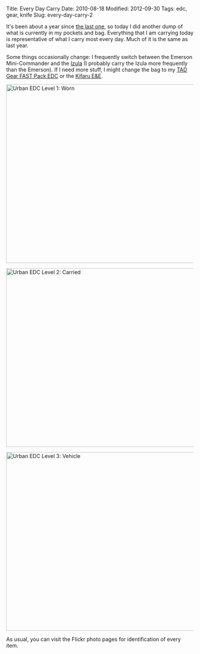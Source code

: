 Title: Every Day Carry
Date: 2010-08-18
Modified: 2012-09-30
Tags: edc, gear, knife
Slug: every-day-carry-2

It's been about a year since <a href="http://pig-monkey.com/2009/08/27/every-day-carry/">the last one</a>, so today I did another dump of what is currently in my pockets and bag. Everything that I am carrying today is representative of what I carry most every day. Much of it is the same as last year.

Some things occasionally change: I frequently switch between the Emerson Mini-Commander and the <a href="http://pig-monkey.com/2009/12/01/rat-izula-neck-knife/">Izula</a> (I probably carry the Izula more frequently than the Emerson). If I need more stuff, I might change the bag to my <a href="http://www.flickr.com/photos/pigmonkey/3863588194/">TAD Gear FAST Pack EDC</a> or the <a href="http://pig-monkey.com/2009/08/29/alternate-edc-bag/">Kifaru E&E</a>.

<a href="http://www.flickr.com/photos/pigmonkey/4905769361/" title="Urban EDC Level 1: Worn by Pig Monkey, on Flickr"><img src="http://farm5.static.flickr.com/4094/4905769361_fe1f0b7969_z.jpg" width="640" height="480" alt="Urban EDC Level 1: Worn" /></a>

<a href="http://www.flickr.com/photos/pigmonkey/4905773167/" title="Urban EDC Level 2: Carried by Pig Monkey, on Flickr"><img src="http://farm5.static.flickr.com/4076/4905773167_eace894d0f_z.jpg" width="640" height="480" alt="Urban EDC Level 2: Carried" /></a>

<a href="http://www.flickr.com/photos/pigmonkey/4906367490/" title="Urban EDC Level 3: Vehicle by Pig Monkey, on Flickr"><img src="http://farm5.static.flickr.com/4119/4906367490_68cd83fc18_z.jpg" width="640" height="480" alt="Urban EDC Level 3: Vehicle" /></a>

As usual, you can visit the Flickr photo pages for identification of every item.
